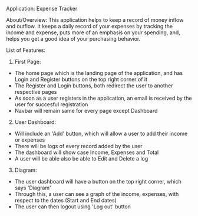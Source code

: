 Application: Expense Tracker

About/Overview: This application helps to keep a record of money inflow and outflow. It keeps a daily record of your expenses by tracking the income and expense, puts more of an emphasis on your spending, and, helps you get a good idea of your purchasing behavior.

List of Features:

1. First Page: 

- The home page which is the landing page of the application, and has Login and Register buttons on the top right corner of it
- The Register and Login buttons, both redirect the user to another respective pages
- As soon as a user registers in the application, an email is received by the user for succesful registration
- Navbar will remain same for every page except Dashboard

2. User Dashboard: 

- Will include an 'Add' button, which will allow a user to add their income or expenses
- There will be logs of every record added by the user
- The dashboard will show case Income, Expenses and Total
- A user will be able also be able to Edit and Delete a log

3. Diagram:

- The user dashboard will have a button on the top right corner, which says 'Diagram'
- Through this, a user can see a graph of the income, expenses, with respect to the dates (Start and End dates)
- The user can then logout using 'Log out' button


